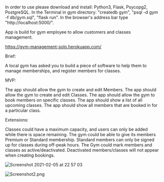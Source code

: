 In order to use please download and install: Python3, Flask, Psycopg2, PostgreSQL. In the Terminal in gym directory: "createdb gym", "psql -d gym -f db/gym.sql", "flask run". In the browser's address bar type "http://localhost:5000/".

App is build for gym employee to allow customers and classes management.

https://gym-management-solo.herokuapp.com/

Brief:

A local gym has asked you to build a piece of software to help them to manage memberships, and register members for classes.

MVP:

The app should allow the gym to create and edit Members.
The app should allow the gym to create and edit Classes.
The app should allow the gym to book members on specific classes.
The app should show a list of all upcoming classes.
The app should show all members that are booked in for a particular class.


Extensions:

Classes could have a maximum capacity, and users can only be added while there is space remaining.
The gym could be able to give its members Premium or Standard membership. Standard members can only be signed up for classes during off-peak hours.
The Gym could mark members and classes as active/deactivated. Deactivated members/classes will not appear when creating bookings.

![Screenshot 2021-02-05 at 22 57 03](https://user-images.githubusercontent.com/72009564/107099535-dd327d00-6809-11eb-9012-635c21a91b0c.png)

![Screenshot2.png](https://github.com/fukiran/Gym_management_app/blob/main/static/images/Screenshot2.png)
